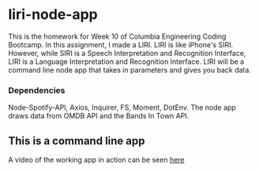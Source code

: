 # liri-node-app
This is the homework for Week 10 of Columbia Engineering Coding Bootcamp.
In this assignment, I made a LIRI. LIRI is like iPhone's SIRI. However, while SIRI is a Speech Interpretation and Recognition Interface, LIRI is a Language Interpretation and Recognition Interface. LIRI will be a command line node app that takes in parameters and gives you back data.

### Dependencies 
Node-Spotify-API, Axios, Inquirer, FS, Moment, DotEnv. The node app draws data from  OMDB API and the Bands In Town API.

## This is a command line app

A video of the working app in action can be seen [here](https://youtu.be/0CLkrbdb4Lo)